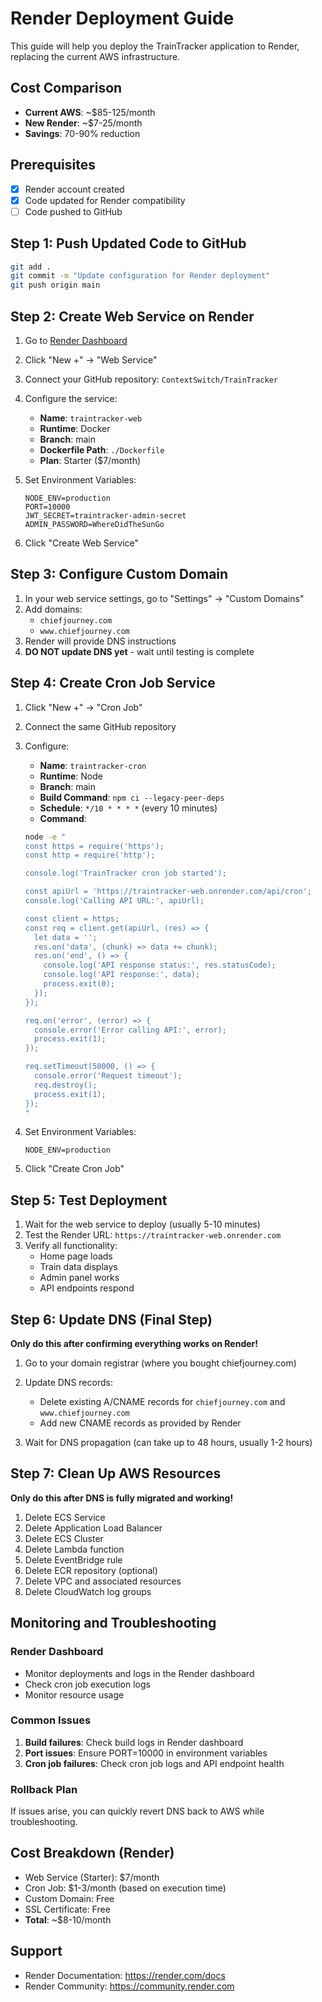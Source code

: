 # Render Deployment Guide

This guide will help you deploy the TrainTracker application to Render, replacing the current AWS infrastructure.

## Cost Comparison
- **Current AWS**: ~$85-125/month
- **New Render**: ~$7-25/month
- **Savings**: 70-90% reduction

## Prerequisites
- [x] Render account created
- [x] Code updated for Render compatibility
- [ ] Code pushed to GitHub

## Step 1: Push Updated Code to GitHub

```bash
git add .
git commit -m "Update configuration for Render deployment"
git push origin main
```

## Step 2: Create Web Service on Render

1. Go to [Render Dashboard](https://dashboard.render.com)
2. Click "New +" → "Web Service"
3. Connect your GitHub repository: `ContextSwitch/TrainTracker`
4. Configure the service:
   - **Name**: `traintracker-web`
   - **Runtime**: Docker
   - **Branch**: main
   - **Dockerfile Path**: `./Dockerfile`
   - **Plan**: Starter ($7/month)

5. Set Environment Variables:
   ```
   NODE_ENV=production
   PORT=10000
   JWT_SECRET=traintracker-admin-secret
   ADMIN_PASSWORD=WhereDidTheSunGo
   ```

6. Click "Create Web Service"

## Step 3: Configure Custom Domain

1. In your web service settings, go to "Settings" → "Custom Domains"
2. Add domains:
   - `chiefjourney.com`
   - `www.chiefjourney.com`
3. Render will provide DNS instructions
4. **DO NOT update DNS yet** - wait until testing is complete

## Step 4: Create Cron Job Service

1. Click "New +" → "Cron Job"
2. Connect the same GitHub repository
3. Configure:
   - **Name**: `traintracker-cron`
   - **Runtime**: Node
   - **Branch**: main
   - **Build Command**: `npm ci --legacy-peer-deps`
   - **Schedule**: `*/10 * * * *` (every 10 minutes)
   - **Command**: 
   ```bash
   node -e "
   const https = require('https');
   const http = require('http');
   
   console.log('TrainTracker cron job started');
   
   const apiUrl = 'https://traintracker-web.onrender.com/api/cron';
   console.log('Calling API URL:', apiUrl);
   
   const client = https;
   const req = client.get(apiUrl, (res) => {
     let data = '';
     res.on('data', (chunk) => data += chunk);
     res.on('end', () => {
       console.log('API response status:', res.statusCode);
       console.log('API response:', data);
       process.exit(0);
     });
   });
   
   req.on('error', (error) => {
     console.error('Error calling API:', error);
     process.exit(1);
   });
   
   req.setTimeout(50000, () => {
     console.error('Request timeout');
     req.destroy();
     process.exit(1);
   });
   "
   ```

4. Set Environment Variables:
   ```
   NODE_ENV=production
   ```

5. Click "Create Cron Job"

## Step 5: Test Deployment

1. Wait for the web service to deploy (usually 5-10 minutes)
2. Test the Render URL: `https://traintracker-web.onrender.com`
3. Verify all functionality:
   - Home page loads
   - Train data displays
   - Admin panel works
   - API endpoints respond

## Step 6: Update DNS (Final Step)

**Only do this after confirming everything works on Render!**

1. Go to your domain registrar (where you bought chiefjourney.com)
2. Update DNS records:
   - Delete existing A/CNAME records for `chiefjourney.com` and `www.chiefjourney.com`
   - Add new CNAME records as provided by Render

3. Wait for DNS propagation (can take up to 48 hours, usually 1-2 hours)

## Step 7: Clean Up AWS Resources

**Only do this after DNS is fully migrated and working!**

1. Delete ECS Service
2. Delete Application Load Balancer
3. Delete ECS Cluster
4. Delete Lambda function
5. Delete EventBridge rule
6. Delete ECR repository (optional)
7. Delete VPC and associated resources
8. Delete CloudWatch log groups

## Monitoring and Troubleshooting

### Render Dashboard
- Monitor deployments and logs in the Render dashboard
- Check cron job execution logs
- Monitor resource usage

### Common Issues
1. **Build failures**: Check build logs in Render dashboard
2. **Port issues**: Ensure PORT=10000 in environment variables
3. **Cron job failures**: Check cron job logs and API endpoint health

### Rollback Plan
If issues arise, you can quickly revert DNS back to AWS while troubleshooting.

## Cost Breakdown (Render)
- Web Service (Starter): $7/month
- Cron Job: $1-3/month (based on execution time)
- Custom Domain: Free
- SSL Certificate: Free
- **Total**: ~$8-10/month

## Support
- Render Documentation: https://render.com/docs
- Render Community: https://community.render.com
